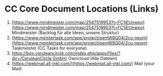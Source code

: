 # CC Core Document Locations (Links)

1. [https://www.mindmeister.com/map/2547519953?t=FC1jEUnwpo](https://www.mindmeister.com/map/2547519953?t=FC1jEUnwpo) Mindmeister (Backlog für alle Ideen, unsere Struktur)
2. [https://www.meistertask.com/app/project/pemW8Q04/2cu-neom](https://www.meistertask.com/app/project/pemW8Q04/2cu-neom) Taskmeister (CC Tasks for everyone)
3. [https://box.ceruleancircle.com/index.php/apps/files/?dir=/CeruleanCircle GmbH/](https://box.ceruleancircle.com/index.php/apps/files/?dir=/CeruleanCircle%20GmbH/Back%20Office/ContractTemplates/ClientContracts&fileid=56) Owncloud (Alle Dateien)
4. [https://webmail.all-inkl.com/](https://webmail.all-inkl.com/) Mail (your Mail)